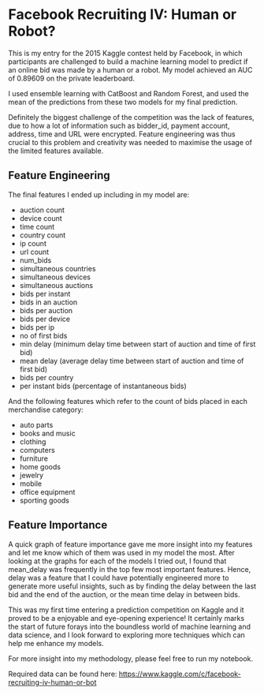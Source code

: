 # Facebook Recruiting IV: Human or Robot?

This is my entry for the 2015 Kaggle contest held by Facebook, in which participants are challenged to build a machine learning model to predict if an online bid was made by a human or a robot. My model achieved an AUC of 0.89609 on the private leaderboard.

I used ensemble learning with CatBoost and Random Forest, and used the mean of the predictions from these two models for my final prediction. 

Definitely the biggest challenge of the competition was the lack of features, due to how a lot of information such as bidder_id, payment account, address, time and URL were encrypted. Feature engineering was thus crucial to this problem and creativity was needed to maximise the usage of the limited features available.

## Feature Engineering

The final features I ended up including in my model are:
- auction count
- device count
- time count
- country count
- ip count
- url count
- num_bids
- simultaneous countries
- simultaneous devices
- simultaneous auctions
- bids per instant
- bids in an auction
- bids per auction
- bids per device
- bids per ip
- no of first bids
- min delay (minimum delay time between start of auction and time of first bid)
- mean delay (average delay time between start of auction and time of first bid)
- bids per country
- per instant bids (percentage of instantaneous bids)

And the following features which refer to the count of bids placed in each merchandise category:
- auto parts 
- books and music
- clothing
- computers
- furniture
- home goods
- jewelry
- mobile
- office equipment
- sporting goods

## Feature Importance

A quick graph of feature importance gave me more insight into my features and let me know which of them was used in my model the most. After looking at the graphs for each of the models I tried out, I found that mean_delay was frequently in the top few most important features. Hence, delay was a feature that I could have potentially engineered more to generate more useful insights, such as by finding the delay between the last bid and the end of the auction, or the mean time delay in between bids.

This was my first time entering a prediction competition on Kaggle and it proved to be a enjoyable and eye-opening experience! It certainly marks the start of future forays into the boundless world of machine learning and data science, and I look forward to exploring more techniques which can help me enhance my models. 

For more insight into my methodology, please feel free to run my notebook. 

Required data can be found here: https://www.kaggle.com/c/facebook-recruiting-iv-human-or-bot
